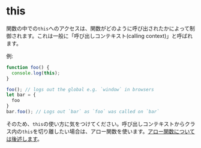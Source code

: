 # this

関数の中での`this`へのアクセスは、関数がどのように呼び出されたかによって制御されます。これは一般に「呼び出しコンテキスト\(calling context\)」と呼ばれます。

例:

```typescript
function foo() {
  console.log(this);
}

foo(); // logs out the global e.g. `window` in browsers
let bar = {
  foo
}
bar.foo(); // Logs out `bar` as `foo` was called on `bar`
```

そのため、`this`の使い方に気をつけてください。呼び出しコンテキストからクラス内の`this`を切り離したい場合は、アロー関数を使います。[アロー関数については後述します](../future-javascript/arrow-functions.md)。

